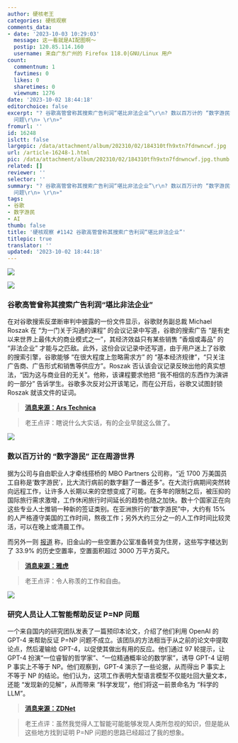 ```yaml
---
author: 硬核老王
categories: 硬核观察
comments_data:
- date: '2023-10-03 10:29:03'
  message: 这一看就是AI配图啊～
  postip: 120.85.114.160
  username: 来自广东广州的 Firefox 118.0|GNU/Linux 用户
count:
  commentnum: 1
  favtimes: 0
  likes: 0
  sharetimes: 0
  viewnum: 1276
date: '2023-10-02 18:44:18'
editorchoice: false
excerpt: "? 谷歌高管曾称其搜索广告利润“堪比非法企业”\r\n? 数以百万计的 “数字游民” 正在周游世界\r\n? 研究人员让人工智能帮助反证 P=NP
  问题\r\n» \r\n»"
fromurl: ''
id: 16248
islctt: false
largepic: /data/attachment/album/202310/02/184310tfh9xtn7fdnwncwf.jpg
url: /article-16248-1.html
pic: /data/attachment/album/202310/02/184310tfh9xtn7fdnwncwf.jpg.thumb.jpg
related: []
reviewer: ''
selector: ''
summary: "? 谷歌高管曾称其搜索广告利润“堪比非法企业”\r\n? 数以百万计的 “数字游民” 正在周游世界\r\n? 研究人员让人工智能帮助反证 P=NP
  问题\r\n» \r\n»"
tags:
- 谷歌
- 数字游民
- AI
thumb: false
title: '硬核观察 #1142 谷歌高管曾称其搜索广告利润“堪比非法企业”'
titlepic: true
translator: ''
updated: '2023-10-02 18:44:18'
---
```


![](/data/attachment/album/202310/02/184310tfh9xtn7fdnwncwf.jpg)


![](/data/attachment/album/202310/02/184323mt7o2iidt9t6ya7o.jpg)


### 谷歌高管曾称其搜索广告利润“堪比非法企业”


在对谷歌搜索反垄断审判中披露的一份文件显示，谷歌财务副总裁 Michael Roszak 在 “为一门关于沟通的课程” 的会议记录中写道，谷歌的搜索广告 “是有史以来世界上最伟大的商业模式之一”，其经济效益只有某些销售 “香烟或毒品” 的 “非法企业” 才能与之匹敌。此外，这份会议记录中还写道，由于用户迷上了谷歌的搜索引擎，谷歌能够 “在很大程度上忽略需求方” 的 “基本经济规律”，“只关注广告商、广告形式和销售等供应方”。Roszak 否认该会议记录反映出他的真实想法，“因为这与商业目的无关”。他称，该课程要求他把 “我不相信的东西作为演讲的一部分” 告诉学生。谷歌多次反对公开该笔记，而在公开后，谷歌又试图封锁 Roszak 就该文件的证词。



> 
> **[消息来源：Ars Technica](https://arstechnica.com/tech-policy/2023/09/google-exec-said-users-get-hooked-on-search-engine-like-cigarettes-or-drugs/)**
> 
> 
> 



> 
> 老王点评：瞎说什么大实话，有的企业早就这么做了。
> 
> 
> 


![](/data/attachment/album/202310/02/184341irfky2qrdwdy2gr9.jpg)


### 数以百万计的 “数字游民” 正在周游世界


据为公司与自由职业人才牵线搭桥的 MBO Partners 公司称，“近 1700 万美国员工自称是‘数字游民’，比大流行病前的数字翻了一番还多”。在大流行病期间突然转向远程工作，让许多人长期以来的空想变成了可能。在多年的限制之后，被压抑的国际旅行需求激增，工作休闲旅行时间延长的趋势也随之加快。数十个国家正在向这些专业人士推销一种新的签证类别。在亚洲旅行的“数字游民”中，大约有 15% 的人严格遵守美国的工作时间，熬夜工作；另外大约三分之一的人工作时间比较灵活，可以在晚上或清晨工作。


而另外一则 [报道](https://www.sfgate.com/local/article/office-to-housing-conversion-buildings-sf-18399064.php) 称，旧金山的一些空置办公室准备转变为住房，这些写字楼达到了 33.9% 的历史空置率，空置面积超过 3000 万平方英尺。



> 
> **[消息来源：雅虎](https://sg.news.yahoo.com/digital-nomads-are-travelling-by-day-and-working-by-night-000006946.html)**
> 
> 
> 



> 
> 老王点评：令人称羡的工作和自由。
> 
> 
> 


![](/data/attachment/album/202310/02/184400czhh4zh0cz6lbg60.jpg)


### 研究人员让人工智能帮助反证 P=NP 问题


一个来自国内的研究团队发表了一篇预印本论文，介绍了他们利用 OpenAI 的 GPT-4 来帮助反证 P=NP 问题不成立。该团队的方法相当于从之前的论文中提取论点，然后灌输给 GPT-4，以促使其做出有用的反应。他们通过 97 轮提示，让 GPT-4 扮演“一位睿智的哲学家”、“一位精通概率论的数学家”，诱导 GPT-4 证明 P 事实上不等于 NP。他们观察到，GPT-4 演示了一些论据，从而得出 P 事实上不等于 NP 的结论。他们认为，这项工作表明大型语言模型不仅能吐回大量文本，还能 “发现新的见解”，从而带来 “科学发现”，他们将这一前景命名为 “科学的 LLM”。



> 
> **[消息来源：ZDNet](https://www.zdnet.com/article/can-generative-ai-solve-computer-sciences-greatest-unsolved-problem/)**
> 
> 
> 



> 
> 老王点评：虽然我觉得人工智能可能能够发现人类所忽视的知识，但是能从这些地方找到证明 P=NP 问题的思路已经超过了我的想象。
> 
> 
>
